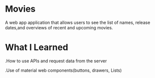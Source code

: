 # Movies

A web app application that allows users to see the list of names, release dates,and overviews of recent and upcoming movies.

# What I Learned
.How to use APIs and request data from the server

.Use of material web components(buttons, drawers, Lists)
